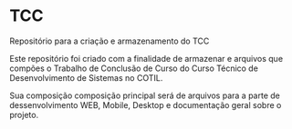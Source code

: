 # TCC
Repositório para a criação e armazenamento do TCC

  Este repositório foi criado com a finalidade de armazenar e
arquivos que compões o Trabalho de Conclusão de Curso do Curso
Técnico de Desenvolvimento de Sistemas no COTIL.

  Sua composição composição principal será de arquivos para
a parte de dessenvolvimento WEB, Mobile, Desktop e documentação
geral sobre o projeto.
